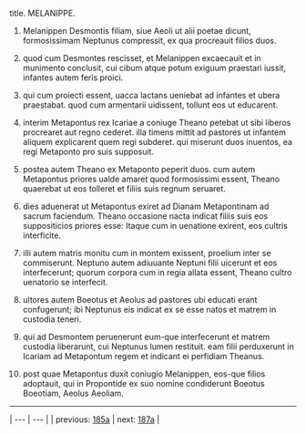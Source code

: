 title. MELANIPPE.



1. Melanippen Desmontis filiam, siue Aeoli ut alii poetae dicunt, formosissimam Neptunus compressit, ex qua procreauit filios duos.



2. quod cum Desmontes rescisset, et Melanippen excaecauit et in munimento conclusit, cui cibum atque potum exiguum praestari iussit, infantes autem feris proici.



3. qui cum proiecti essent, uacca lactans ueniebat ad infantes et ubera praestabat. quod cum armentarii uidissent, tollunt eos ut educarent.



4. interim Metapontus rex Icariae a coniuge Theano petebat ut sibi liberos procrearet aut regno cederet. illa timens mittit ad pastores ut infantem aliquem explicarent quem regi subderet. qui miserunt duos inuentos, ea regi Metaponto pro suis supposuit.



5. postea autem Theano ex Metaponto peperit duos. cum autem Metapontus priores ualde amaret quod formosissimi essent, Theano quaerebat ut eos tolleret et filiis suis regnum seruaret.



6. dies aduenerat ut Metapontus exiret ad Dianam Metapontinam ad sacrum faciendum. Theano occasione nacta indicat filiis suis eos suppositicios priores esse: Itaque cum in uenatione exirent, eos cultris interficite.



7. illi autem matris monitu cum in montem exissent, proelium inter se commiserunt. Neptuno autem adiuuante Neptuni filii uicerunt et eos interfecerunt; quorum corpora cum in regia allata essent, Theano cultro uenatorio se interfecit.



8. ultores autem Boeotus et Aeolus ad pastores ubi educati erant confugerunt; ibi Neptunus eis indicat ex se esse natos et matrem in custodia teneri.



9. qui ad Desmontem peruenerunt eum-que interfecerunt et matrem custodia liberarunt, cui Neptunus lumen restituit. eam filii perduxerunt in Icariam ad Metapontum regem et indicant ei perfidiam Theanus.



10. post quae Metapontus duxit coniugio Melanippen, eos-que filios adoptauit, qui in Propontide ex suo nomine condiderunt Boeotus Boeotiam, Aeolus Aeoliam.



---

| --- | --- |
| previous: [185a](../185a/) | next: [187a](../187a/) |